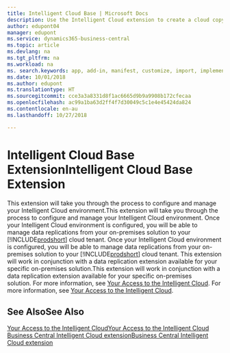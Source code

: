 ```yaml
---
title: Intelligent Cloud Base | Microsoft Docs
description: Use the Intelligent Cloud extension to create a cloud copy of your data so you are connected to the intelligent cloud.
author: edupont04
manager: edupont
ms.service: dynamics365-business-central
ms.topic: article
ms.devlang: na
ms.tgt_pltfrm: na
ms.workload: na
ms. search.keywords: app, add-in, manifest, customize, import, implement
ms.date: 10/01/2018
ms.author: edupont
ms.translationtype: HT
ms.sourcegitcommit: cce3a3a8331d8f1ac6665d9b9a9908b172cfecaa
ms.openlocfilehash: ac99a1ba63d2ff4f7d30049c5c1e4e45424da824
ms.contentlocale: en-au
ms.lasthandoff: 10/27/2018

---
```


# <a name="intelligent-cloud-base-extension"></a><span data-ttu-id="2dcd9-103">Intelligent Cloud Base Extension</span><span class="sxs-lookup"><span data-stu-id="2dcd9-103">Intelligent Cloud Base Extension</span></span>

<span data-ttu-id="2dcd9-104">This extension will take you through the process to configure and manage your Intelligent Cloud environment.</span><span class="sxs-lookup"><span data-stu-id="2dcd9-104">This extension will take you through the process to configure and manage your Intelligent Cloud environment.</span></span><span data-ttu-id="2dcd9-105"> Once your Intelligent Cloud environment is configured, you will be able to manage data replications from your on-premises solution to your [!INCLUDE[prodshort](includes/prodshort.md)] cloud tenant.</span><span class="sxs-lookup"><span data-stu-id="2dcd9-105"> Once your Intelligent Cloud environment is configured, you will be able to manage data replications from your on-premises solution to your [!INCLUDE[prodshort](includes/prodshort.md)] cloud tenant.</span></span> <span data-ttu-id="2dcd9-106">This extension will work in conjunction with a data replication extension available for your specific on-premises solution.</span><span class="sxs-lookup"><span data-stu-id="2dcd9-106">This extension will work in conjunction with a data replication extension available for your specific on-premises solution.</span></span><span data-ttu-id="2dcd9-107"> For more information, see [Your Access to the Intelligent Cloud](about-intelligent-cloud.md).</span><span class="sxs-lookup"><span data-stu-id="2dcd9-107"> For more information, see [Your Access to the Intelligent Cloud](about-intelligent-cloud.md).</span></span>  

## <a name="see-also"></a><span data-ttu-id="2dcd9-108">See Also</span><span class="sxs-lookup"><span data-stu-id="2dcd9-108">See Also</span></span>

[<span data-ttu-id="2dcd9-109">Your Access to the Intelligent Cloud</span><span class="sxs-lookup"><span data-stu-id="2dcd9-109">Your Access to the Intelligent Cloud</span></span>](about-intelligent-cloud.md)  
[<span data-ttu-id="2dcd9-110">Business Central Intelligent Cloud extension</span><span class="sxs-lookup"><span data-stu-id="2dcd9-110">Business Central Intelligent Cloud extension</span></span>](ui-extensions-data-replication.md)  

